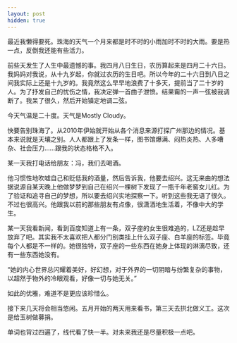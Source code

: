 ```yaml
---
layout: post
hidden: true
---
```

最近我懒得要死。珠海的天气一个月来都是时不时的小雨加时不时的大雨。要是热一点，反倒我还能有些活力。

前些天发生了人生中最遗憾的事。我四月八日生日，农历算起来是四月二十六日。我妈妈对我说，从十九岁起，你就过农历的生日吧。所以今年的二十六日到八日之间我实际上还是十九岁的。我竟然这么早早地浪费了十多天，提前当了二十岁的人。为了抒发自己的忧伤之情，我决定弹一首曲子泄愤。结果甭的一声一弦被我调断了。我呆了很久，然后开始镇定地调二弦。

今天气温是二十度。天气是Mostly Cloudy。

快要告别珠海了。从2010年伊始就开始从各个消息来源打探广州那边的情况。基本来说就是天壤之别。人人都跟上了发条一样，图书馆爆满、闷热炎热、人多嘈杂、社会压力……跟我的状态格格不入。

某一天我打电话给朋友：冯，我们去喝酒。
  
他习惯性地吹嘘自己和贬低我的酒量，然后告诉我，他要去绍兴。这无来由的想法据说源自某天晚上他做梦梦到自己在绍兴一棵树下发现了一瓶千年老窖女儿红。为了验证和追寻自己的梦想，所以要去绍兴实地探察一下。听到这些我无语了很久。不过也很高兴。他跟我以前的那些朋友有点像，很潇洒地生活着，不像中大的学生。

某一天我看新闻，看到百度知道上有一条，双子座的女生很难追的，LZ还是趁早放弃了吧。其实我不太喜欢把人都分门别类挂上什么双子座、白羊座的标签。毕竟每个人都是不一样的。她很独特，双子座的一些东西在她身上体现的淋漓尽致，还有一些东西她没有。

“她的内心世界总闪耀着美好，好幻想，对于外界的一切阴暗与纷繁复杂的事物，以超然于物外的冷眼观看，好像一切与她无关。”
  
如此的优雅，难道不是更应该珍惜么。

接下来几天将会相当悠闲。五月开始的两天用来看书，第三天去拱北做义工。这次是给玉树做募捐。

单词也背过四遍了，线代看了快一半。对未来我还是尽量积极一点吧。